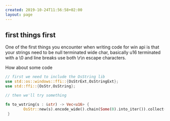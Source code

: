 ```yaml
---
created: 2019-10-24T11:56:58+02:00
layout: page
---
```


## first things first
One of the first things you encounter when writing code for win api is that your strings need to be null terminated wide char, basically u16 terminated with a \0 and line breaks use both \r\n escape characters.

How about some code
``` rust
// first we need to include the OsString lib
use std::os::windows::ffi::{OsStrExt,OsStringExt};
use std::ffi::{OsStr,OsString};

// then we'll try something

fn to_wstring(s : &str) -> Vec<u16> {
        OsStr::new(s).encode_wide().chain(Some(0).into_iter()).collect()
 }
```